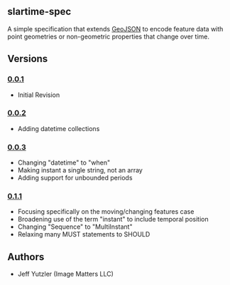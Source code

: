 ## slartime-spec

A simple specification that extends [GeoJSON](http://geojson.org/)
to encode feature data with point geometries or non-geometric properties
that change over time. 

## Versions

### [0.0.1](0.0.1/README.md)

   * Initial Revision

### [0.0.2](0.0.2/README.md)

   * Adding datetime collections 

### [0.0.3](0.0.3/README.md)

   * Changing "datetime" to "when"
   * Making instant a single string, not an array
   * Adding support for unbounded periods

### [0.1.1](0.1.1/README.md)

   * Focusing specifically on the moving/changing features case
   * Broadening use of the term "instant" to include temporal position
   * Changing "Sequence" to "MultiInstant"
   * Relaxing many MUST statements to SHOULD

## Authors

* Jeff Yutzler (Image Matters LLC)
